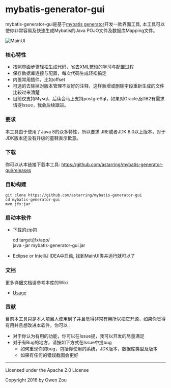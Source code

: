 mybatis-generator-gui
==============

mybatis-generator-gui是基于[mybatis generator](https://github.com/mybatis/generator)开发一款界面工具, 本工具可以使你非常容易及快速生成Mybatis的Java POJO文件及数据库Mapping文件。

![MainUI](https://cloud.githubusercontent.com/assets/3505708/16894610/0416f83a-4b8e-11e6-9a25-904f8d2e5583.png)

### 核心特性
* 按照界面步骤轻松生成代码，省去XML繁琐的学习与配置过程
* 保存数据库连接与配置，每次代码生成轻松搞定
* 内置常用插件，比如offset
* 可选的去除掉对版本管理不友好的注释，这样新增或删除字段重新生成的文件比较过来清楚
* 目前仅支持Mysql，后续会马上支持postgreSql，如果对Oracle及DB2有需求请提Issue，我会后续跟进。

### 要求
本工具由于使用了Java 8的众多特性，所以要求 JRE或者JDK 8.0以上版本，对于JDK版本还没有升级的童鞋表示歉意。

### 下载
你可以从本链接下载本工具: https://github.com/astarring/mybatis-generator-gui/releases

### 自助构建
    git clone https://github.com/astarring/mybatis-generator-gui
    cd mybatis-generator-gui
    mvn jfx:jar
### 启动本软件
* 下载的zip包


    cd target/jfx/app/\
    java -jar mybatis-generator-gui.jar

* Eclipse or IntelliJ IDEA中启动, 找到MainUI类并运行就可以了

### 文档
更多详细文档请参考本库的Wiki
* [Usage](https://github.com/astarring/mybatis-generator-gui/wiki/Usage-Guide)


### 贡献
目前本工具只是本人项目人使用到了并且觉得非常有用所以把它开源，如果你觉得有用并且想改进本软件，你可以：
* 对于你认为有用的功能，你可以在Issue提，我可以开发的尽量满足
* 对于有Bug的地方，请按如下方式在Issue中提bug
    * 如何重现你的bug，包括你使用的系统，JDK版本，数据库类型及版本
    * 如果有任何的错误截图会更好


------
Licensed under the Apache 2.0 License

Copyright 2016 by Owen Zou
